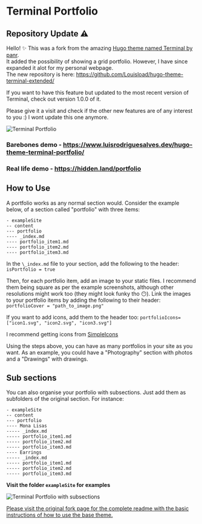 # Terminal Portfolio

## Repository Update ⚠️
Hello! ✨ This was a fork from the amazing [Hugo theme named Terminal by panr](https://github.com/panr/hugo-theme-terminal).  
It added the possibility of showing a grid portfolio. However, I have since expanded it alot for my personal webpage.  
The new repository is here: https://github.com/Louisload/hugo-theme-terminal-extended/  

If you want to have this feature but updated to the most recent version of Terminal, check out version 1.0.0 of it.

Please give it a visit and check if the other new features are of any interest to you :) I wont update this one anymore.

![Terminal Portfolio](https://github.com/Louisload/hugo-theme-terminal-portfolio/blob/master/images/portfolio1.png?raw=true)

### Barebones demo - https://www.luisrodriguesalves.dev/hugo-theme-terminal-portfolio/
### Real life demo - https://hidden.land/portfolio

## How to Use
A portfolio works as any normal section would. Consider the example below, of a section called "portfolio" with three items:

```
- exampleSite
-- content
--- portfolio
---- _index.md
---- portfolio_item1.md
---- portfolio_item2.md
---- portfolio_item3.md
```

In the `\_index.md` file to your section, add the following to the header:
``isPortfolio = true`` 

Then, for each portfolio item, add an image to your static files. I recommend them being square as per the example screenshots, although other resolutions might work too (they might look funky tho 😶). Link the images to your portfolio items by adding the following to their header:
``portfolioCover = "path_to_image.png"``

If you want to add icons, add them to the header too:
``portfolioIcons=["icon1.svg", "icon2.svg", "icon3.svg"]``

I recommend getting icons from [SimpleIcons](https://simpleicons.org/)

Using the steps above, you can have as many portfolios in your site as you want. As an example, you could have a "Photography" section with photos and a "Drawings" with drawings.

## Sub sections
You can also organise your portfolio with subsections. Just add them as subfolders of the original section. For instance:
```
- exampleSite
-- content
--- portfolio
---- Mona Lisas
----- _index.md
----- portfolio_item1.md
----- portfolio_item2.md
----- portfolio_item3.md
---- Earrings
----- _index.md
----- portfolio_item1.md
----- portfolio_item2.md
----- portfolio_item3.md
```

**Visit the folder `exampleSite` for examples**

![Terminal Portfolio with subsections](https://github.com/Louisload/hugo-theme-terminal-portfolio/blob/master/images/portfolio2.png?raw=true)

[Please visit the original fork page for the complete readme with the basic instructions of how to use the base theme.](https://github.com/panr/hugo-theme-terminal)
